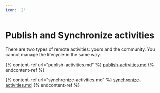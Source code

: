 ```yaml
---
icon: '2'
---
```


# Publish and Synchronize activities

There are two types of remote activities: yours and the community. You cannot manage the lifecycle in the same way.

{% content-ref url="publish-activities.md" %}
[publish-activities.md](publish-activities.md)
{% endcontent-ref %}

{% content-ref url="synchronize-activities.md" %}
[synchronize-activities.md](synchronize-activities.md)
{% endcontent-ref %}

